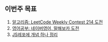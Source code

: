 ## 이번주 목표

1. [알고리즘: LeetCode Weekly Contest 214 도전](algorithm/README.md)
2. [영어공부: 네이버영어, 말해보카 도전](english/README.md)
3. [JS레포에 개념 하나 정리]()
